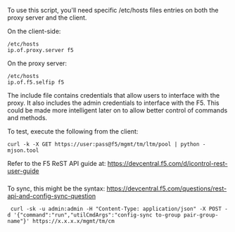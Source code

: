 To use this script, you'll need specific /etc/hosts files entries on both the proxy server and the client.

On the client-side:

```
/etc/hosts
ip.of.proxy.server f5
```
On the proxy server:
```
/etc/hosts
ip.of.f5.selfip f5
```
The include file contains credentials that allow users to interface with the proxy. It also includes the admin credentials to interface with the F5. This could be made more intelligent later on to allow better control of commands and methods.

To test, execute the following from the client:
```
curl -k -X GET https://user:pass@f5/mgmt/tm/ltm/pool | python -mjson.tool
```
Refer to the F5 ReST API guide at:
https://devcentral.f5.com/d/icontrol-rest-user-guide


###

To sync, this might be the syntax:
https://devcentral.f5.com/questions/rest-api-and-config-sync-question
```
 curl -sk -u admin:admin -H "Content-Type: application/json" -X POST -d '{"command":"run","utilCmdArgs":"config-sync to-group pair-group-name"}' https://x.x.x.x/mgmt/tm/cm
 ```
